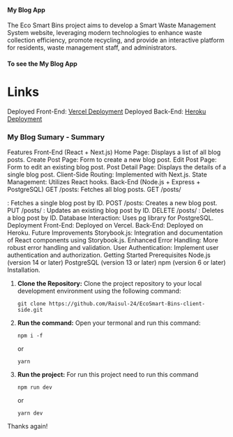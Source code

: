 #### My Blog App
The Eco Smart Bins project aims to develop a Smart Waste Management System website, leveraging modern technologies to enhance waste collection efficiency, promote recycling, and provide an interactive platform for residents, waste management staff, and administrators.


#### To see the My Blog App
# Links
Deployed Front-End: [Vercel Deployment](https://my-blog-client-beryl.vercel.app/)
Deployed Back-End: [Heroku Deployment](https://my-blog-server-eight.vercel.app/api/v1)


### My Blog Sumary - Summary

Features
Front-End (React + Next.js)
Home Page: Displays a list of all blog posts.
Create Post Page: Form to create a new blog post.
Edit Post Page: Form to edit an existing blog post.
Post Detail Page: Displays the details of a single blog post.
Client-Side Routing: Implemented with Next.js.
State Management: Utilizes React hooks.
Back-End (Node.js + Express + PostgreSQL)
GET /posts: Fetches all blog posts.
GET /posts/

: Fetches a single blog post by ID.
POST /posts: Creates a new blog post.
PUT /posts/
: Updates an existing blog post by ID.
DELETE /posts/
: Deletes a blog post by ID.
Database Interaction: Uses pg library for PostgreSQL.
Deployment
Front-End: Deployed on Vercel.
Back-End: Deployed on Heroku.
Future Improvements
Storybook.js: Integration and documentation of React components using Storybook.js.
Enhanced Error Handling: More robust error handling and validation.
User Authentication: Implement user authentication and authorization.
Getting Started
Prerequisites
Node.js (version 14 or later)
PostgreSQL (version 13 or later)
npm (version 6 or later)
Installation.



1. **Clone the Repository:** Clone the project repository to your local development environment using the following command:
   ```
   git clone https://github.com/Raisul-24/EcoSmart-Bins-client-side.git
   ```
2. **Run the command:** Open your termonal and run this command:
   ```
   npm i -f
   ```
   or
   ```
   yarn
   ```
3. **Run the project:** For run this project need to run this command
    ```
   npm run dev
   ```
   or
   ```
   yarn dev
   ```

<!-- ------------------DEVELOPED BY Team-Unbeaten------------------- -->

Thanks again!


